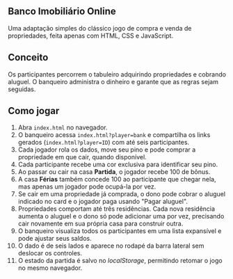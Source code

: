 ## Banco Imobiliário Online

Uma adaptação simples do clássico jogo de compra e venda de propriedades, feita apenas com HTML, CSS e JavaScript.

## Conceito

Os participantes percorrem o tabuleiro adquirindo propriedades e cobrando aluguel. O banqueiro administra o dinheiro e garante que as regras sejam seguidas.

## Como jogar

1. Abra `index.html` no navegador.
2. O banqueiro acessa `index.html?player=bank` e compartilha os links gerados (`index.html?player=ID`) com até seis participantes.
3. Cada jogador rola os dados, move seu pino e pode comprar a propriedade em que cair, quando disponível.
4. Cada participante recebe uma cor exclusiva para identificar seu pino.
5. Ao passar ou cair na casa **Partida**, o jogador recebe 100 de bônus.
6. A casa **Férias** também concede 100 ao participante que chegar nela, mas apenas um jogador pode ocupá-la por vez.
7. Se cair em uma propriedade já comprada, o dono pode cobrar o aluguel indicado no card e o jogador paga usando "Pagar aluguel".
8. Propriedades comportam até três residências. Cada nova residência aumenta o aluguel e o dono só pode adicionar uma por vez, precisando cair novamente em sua própria casa para construir outra.
9. O banqueiro visualiza todos os participantes em uma lista expansível e pode ajustar seus saldos.
10. O dado é de seis lados e aparece no rodapé da barra lateral sem deslocar os controles.
11. O estado da partida é salvo no *localStorage*, permitindo retomar o jogo no mesmo navegador.
